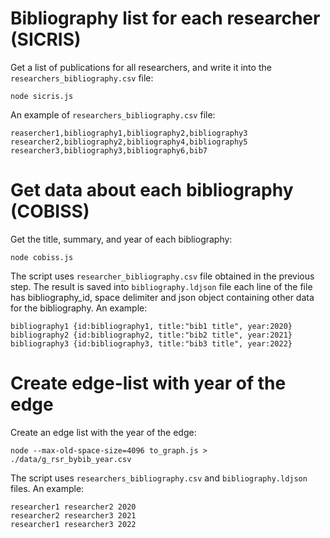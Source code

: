 # Bibliography list for each researcher (SICRIS)
Get a list of publications for all researchers, and write it into the `researchers_bibliography.csv` file:
```
node sicris.js
```
An example of `researchers_bibliography.csv` file:
```
reasercher1,bibliography1,bibliography2,bibliography3
researcher2,bibliography2,bibliography4,bibliography5
researcher3,bibliography3,bibliography6,bib7
```

# Get data about each bibliography (COBISS)
Get the title, summary, and year of each bibliography:
```
node cobiss.js
```
The script uses `researcher_bibliography.csv` file obtained in the previous step.
The result is saved into `bibliography.ldjson` file each line of the file has bibliography_id, space delimiter and json object containing other data for the bibliography. An example:
```
bibliography1 {id:bibliography1, title:"bib1 title", year:2020}
bibliography2 {id:bibliography2, title:"bib2 title", year:2021}
bibliography3 {id:bibliography3, title:"bib3 title", year:2022}
```

# Create edge-list with year of the edge

Create an edge list with the year of the edge:
```
node --max-old-space-size=4096 to_graph.js > ./data/g_rsr_bybib_year.csv
``` 
The script uses `researchers_bibliography.csv` and `bibliography.ldjson` files. An example:
```
researcher1 researcher2 2020
researcher2 researcher3 2021
researcher1 researcher3 2022
```

